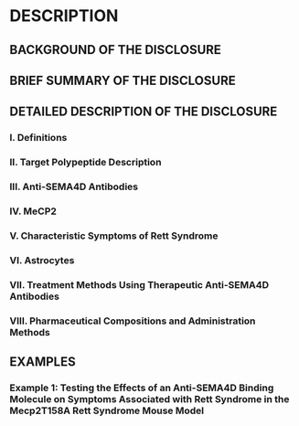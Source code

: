 # DESCRIPTION

## BACKGROUND OF THE DISCLOSURE

## BRIEF SUMMARY OF THE DISCLOSURE

## DETAILED DESCRIPTION OF THE DISCLOSURE

### I. Definitions

### II. Target Polypeptide Description

### III. Anti-SEMA4D Antibodies

### IV. MeCP2

### V. Characteristic Symptoms of Rett Syndrome

### VI. Astrocytes

### VII. Treatment Methods Using Therapeutic Anti-SEMA4D Antibodies

### VIII. Pharmaceutical Compositions and Administration Methods

## EXAMPLES

### Example 1: Testing the Effects of an Anti-SEMA4D Binding Molecule on Symptoms Associated with Rett Syndrome in the Mecp2T158A Rett Syndrome Mouse Model

